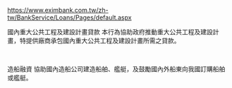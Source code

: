 
https://www.eximbank.com.tw/zh-tw/BankService/Loans/Pages/default.aspx


國內重大公共工程及建設計畫貸款
本行為協助政府推動重大公共工程及建設計畫，特提供廠商承包國內重大公共工程及建設計畫所需之貸款。

 


造船融資
協助國內造船公司建造船舶、艦艇，及鼓勵國內外船東向我國訂購船舶或艦艇。

